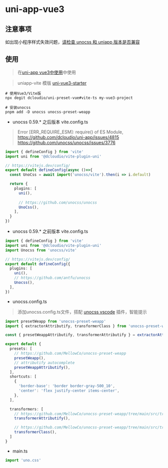 # uni-app-vue3


## 注意事项
如出现小程序样式失效问题，[请检查 unocss 和 uniapp 版本是否兼容](https://github.com/MellowCo/unocss-preset-weapp/issues/20)


## 使用
> 在[uni-app vue3中使用](https://ask.dcloud.net.cn/article/37834)中使用

> uniapp-vite 模版 [uni-vue3-starter](https://github.com/MellowCo/uni-vue3-starter)


```shell
# 使用Vue3/Vite版
npx degit dcloudio/uni-preset-vue#vite-ts my-vue3-project

# 安装unocss
pnpm add -D unocss unocss-preset-weapp
```


* unocss 0.59.* 之后版本  vite.config.ts
> Error [ERR_REQUIRE_ESM]: require() of ES Module,  https://github.com/dcloudio/uni-app/issues/4815  https://github.com/unocss/unocss/issues/3776

```ts
import { defineConfig } from 'vite'
import uni from '@dcloudio/vite-plugin-uni'

// https://vitejs.dev/config/
export default defineConfig(async ()=>{
  const UnoCss = await import('unocss/vite').then(i => i.default)

  return {
    plugins: [
      uni(),
  
      // https://github.com/unocss/unocss
      UnoCss(),
    ],
  }
})
```


* unocss 0.59.* 之前版本  vite.config.ts
```ts
import { defineConfig } from 'vite'
import uni from '@dcloudio/vite-plugin-uni'
import Unocss from 'unocss/vite'

// https://vitejs.dev/config/
export default defineConfig({
  plugins: [
    uni(),
    // https://github.com/antfu/unocss
    Unocss(),
  ],
})
```

* unocss.config.ts
> 添加unocss.config.ts文件，搭配 [unocss vscode](https://marketplace.visualstudio.com/items?itemName=antfu.unocss) 插件，智能提示
```ts
import presetWeapp from 'unocss-preset-weapp'
import { extractorAttributify, transformerClass } from 'unocss-preset-weapp/transformer'

const { presetWeappAttributify, transformerAttributify } = extractorAttributify()

export default {
  presets: [
    // https://github.com/MellowCo/unocss-preset-weapp
    presetWeapp(),
    // attributify autocomplete
    presetWeappAttributify(),
  ],
  shortcuts: [
    {
      'border-base': 'border border-gray-500_10',
      'center': 'flex justify-center items-center',
    },
  ],

  transformers: [
    // https://github.com/MellowCo/unocss-preset-weapp/tree/main/src/transformer/transformerAttributify
    transformerAttributify(),

    // https://github.com/MellowCo/unocss-preset-weapp/tree/main/src/transformer/transformerClass
    transformerClass(),
  ]
}
```

* main.ts

```ts
import 'uno.css'
```
